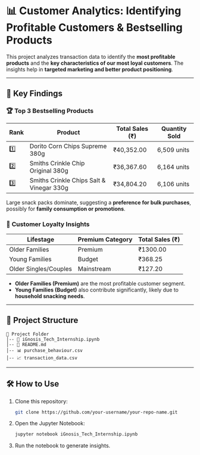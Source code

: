# 📊 Customer Analytics: Identifying Profitable Customers & Bestselling Products

This project analyzes transaction data to identify the **most profitable products** and the **key characteristics of our most loyal customers**. The insights help in **targeted marketing and better product positioning**.

---

## 🚀 Key Findings

### 🏆 **Top 3 Bestselling Products**
| Rank | Product | Total Sales (₹) | Quantity Sold |
|------|------------------------------------|------------|---------------|
| 1️⃣  | Dorito Corn Chips Supreme 380g   | ₹40,352.00 | 6,509 units   |
| 2️⃣  | Smiths Crinkle Chip Original 380g | ₹36,367.60 | 6,164 units   |
| 3️⃣  | Smiths Crinkle Chips Salt & Vinegar 330g | ₹34,804.20 | 6,106 units   |

Large snack packs dominate, suggesting a **preference for bulk purchases**, possibly for **family consumption or promotions**.

### 🎯 **Customer Loyalty Insights**
| Lifestage | Premium Category | Total Sales (₹) |
|-----------|-----------------|-----------------|
| Older Families | Premium | ₹1300.00 |
| Young Families | Budget | ₹368.25 |
| Older Singles/Couples | Mainstream | ₹127.20 |

- **Older Families (Premium)** are the most profitable customer segment.
- **Young Families (Budget)** also contribute significantly, likely due to **household snacking needs**.

---

## 📂 Project Structure

```
📁 Project Folder
│-- 📜 iGnosis_Tech_Internship.ipynb  
│-- 📜 README.md                      
│-- 📊 purchase_behaviour.csv                          
│-- 📈 transaction_data.csv                    
```

---

## 🛠️ How to Use

1. Clone this repository:
   ```sh
   git clone https://github.com/your-username/your-repo-name.git
   ```
2. Open the Jupyter Notebook:
   ```sh
   jupyter notebook iGnosis_Tech_Internship.ipynb
   ```
3. Run the notebook to generate insights.


